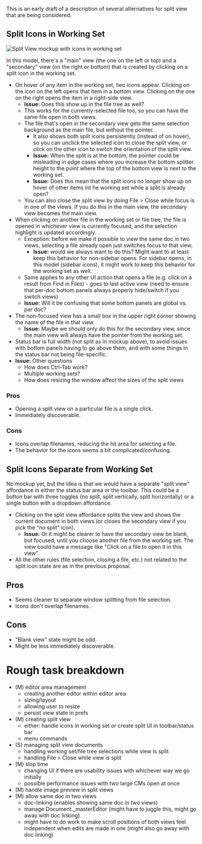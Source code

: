 This is an early draft of a description of several alternatives for split view that are being considered.

## Split Icons in Working Set

![Split View mockup with icons in working set](https://trello-attachments.s3.amazonaws.com/4f90a6d98f77505d7940ce88/4fb6c9c75b54696e60026473/f5ab882a6ee322d3bf664c7de98c00d5/SplitView_001.png)

In this model, there's a "main" view (the one on the left or top) and a "secondary" view (on the right or bottom) that is created by clicking on a split icon in the working set.
* On hover of any item in the working set, two icons appear. Clicking on the icon on the left opens that item in a bottom view. Clicking on the one on the right opens the item in a right-side view.
    * **Issue:** Does this show up in the file tree as well?
    * This works for the currently-selected file too, so you can have the same file open in both views.
    * The file that's open in the secondary view gets the same selection background as the main file, but without the pointer. 
        * It also shows both split icons persistently (instead of on hover), so you can unclick the selected icon to close the split view, or click on the other icon to switch the orientation of the split view.
        * **Issue:** When the split is at the bottom, the pointer could be misleading in edge cases where you increase the bottom splitter height to the point where the top of the bottom view is next to the working set.
        * **Issue:** Does this mean that the split icons no longer show up on hover of other items int he working set while a split is already open?
    * You can also close the split view by doing File > Close while focus is in one of the views. If you do this in the main view, the secondary view becomes the main view.
* When clicking on another file in the working set or file tree, the file is opened in whichever view is currently focused, and the selection highlight is updated accordingly.
    * Exception: before we make it possible to view the same doc in two views, selecting a file already open just switches focus to that view.
        * **Issue:** would we always want to do this? Might want to at least keep this behavior for non-sidebar opens. For sidebar opens, in this model (sidebar icons), it might work to keep this behavior for the working set as well.
    * Same applies to any other UI action that opens a file (e.g. click on a result from Find in Files) - goes to last active view (need to ensure that per-doc bottom panels always properly hide/switch if you switch views)
    * **Issue:** Will it be confusing that some bottom panels are global vs. per doc?
* The non-focused view has a small box in the upper right corner showing the name of the file in that view. 
    * **Issue:** Maybe we should only do this for the secondary view, since the main view will always have the pointer from the working set.
* Status bar is full width (not split as in mockup above), to avoid issues with bottom panels having to go above them, and with some things in the status bar not being file-specific.
* **Issue:** Other questions
    * How does Ctrl-Tab work? 
    * Multiple working sets?
    * How does resizing the window affect the sizes of the split views

### Pros

* Opening a split view on a particular file is a single click.
* Immediately discoverable.

### Cons

* Icons overlap filenames, reducing the hit area for selecting a file.
* The behavior for the icons seems a bit complicated/confusing.

## Split Icons Separate from Working Set

No mockup yet, but the idea is that we would have a separate "split view" affordance in either the status bar area or the toolbar. This could be a button bar with three toggles (no split, split vertically, split horizontally) or a single button with a dropdown affordance.

* Clicking on the split view affordance splits the view and shows the current document in both views (or closes the secondary view if you pick the "no split" icon).
    * **Issue:** Or it might be clearer to have the secondary view be blank, but focused, until you choose another file from the working set. The view could have a message like "Click on a file to open it in this view".
* All the other rules (file selection, closing a file, etc.) not related to the split icon state are as in the previous proposal.

## Pros

* Seems cleaner to separate window splitting from file selection.
* Icons don't overlap filenames.

## Cons

* "Blank view" state might be odd.
* Might be less immediately discoverable.

# Rough task breakdown

* (M) editor area management
    * creating another editor within editor area
    * sizing/layout
    * allowing user to resize
    * persist view state in prefs
* (M) creating split view
    * either: handle icons in working set *or* create split UI in toolbar/status bar
    * menu commands
* (S) managing split view documents
    * handling working set/file tree selections while view is split
    * handling File > Close while view is split
* (M) slop time
    * changing UI if there are usability issues with whichever way we go initially
    * possible performance issues with two large CMs open at once
* (M) handle image preview in split views
* (M) allow same doc in two views
    * doc-linking (enables showing same doc in two views)
    * manage Document._masterEditor (might have to juggle this, might go away with doc linking)
    * might have to do work to make scroll positions of both views feel independent when edits are made in one (might also go away with doc linking)

